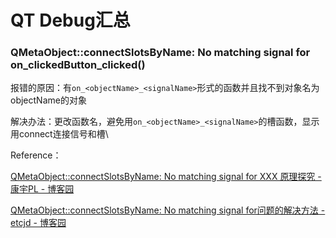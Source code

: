 # QT Debug汇总

### **QMetaObject::connectSlotsByName: No matching signal for on\_clickedButton\_clicked()**

报错的原因：有`on_<objectName>_<signalName>`形式的函数并且找不到对象名为objectName的对象

解决办法：更改函数名，避免用`on_<objectName>_<signalName>`的槽函数，显示用connect连接信号和槽\


Reference：

[QMetaObject::connectSlotsByName: No matching signal for XXX 原理探究 - 康宇PL - 博客园](https://www.cnblogs.com/kangyupl/p/13525261.html)

[QMetaObject::connectSlotsByName: No matching signal for问题的解决方法 - etcjd - 博客园](https://www.cnblogs.com/chen-diary/p/6927885.html)







###


